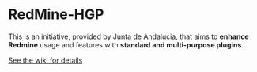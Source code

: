 RedMine-HGP
===========
This is an initiative, provided by Junta de Andalucia, that aims to **enhance Redmine** usage and features with **standard and multi-purpose plugins**.

[See the wiki for details](/sadesi-hgp/RedMine-HGP/wiki)
